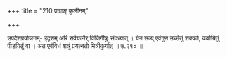 +++
title = "210 प्राज्ञङ् कुलीनम्"

+++

उपदेशप्रयोजनम्- ईदृशम् अरिं सर्वयत्नैर् विजिगीषुः संदध्यात् । येन सत्य् एवंगुण उच्छेतुं शक्यते, कर्शयितुं पीडयितुं वा । अत एवंविधं शत्रुं प्रयत्नतो मित्रीकुर्यात् ॥ ७.२१० ॥